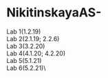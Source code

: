 # NikitinskayaAS-
Lab 1(1.2.19)\
Lab 2(2.1.19; 2.2.6)\
Lab 3(3.2.20)\
Lab 4(4.1.20; 4.2.20)\
Lab 5(5.1.21)\
Lab 6(5.2.21)\
